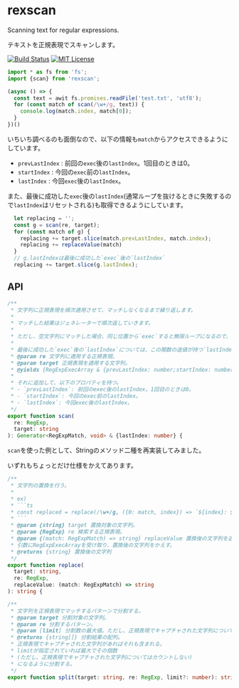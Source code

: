 # rexscan

Scanning text for regular expressions.

テキストを正規表現でスキャンします。

[![Build Status](https://travis-ci.org/sugoroku-y/rexscan.svg?branch=master)](https://travis-ci.org/sugoroku-y/rexscan)
[![MIT License](http://img.shields.io/badge/license-MIT-blue.svg?style=flat)](LICENSE)

```ts
import * as fs from 'fs';
import {scan} from 'rexscan';

(async () => {
  const text = awit fs.promises.readFile('test.txt', 'utf8');
  for (const match of scan(/\w+/g, text)) {
    console.log(match.index, match[0]);
  }
})()
```

いちいち調べるのも面倒なので、以下の情報も`match`からアクセスできるようにしています。

- `prevLastIndex` : 前回の`exec`後の`lastIndex`。1回目のときは0。
- `startIndex` : 今回の`exec`前の`lastIndex`。
- `lastIndex` : 今回`exec`後の`lastIndex`。

また、最後に成功した`exec`後の`lastIndex`(通常ループを抜けるときに失敗するので`lastIndex`はリセットされる)も取得できるようにしています。

```ts
  let replacing = '';
  const g = scan(re, target);
  for (const match of g) {
    replacing += target.slice(match.prevLastIndex, match.index);
    replacing += replaceValue(match)
  }
  // g.lastIndexは最後に成功した`exec`後の`lastIndex`
  replacing += target.slice(g.lastIndex);
```

## API

```ts
/**
 * 文字列に正規表現を順次適用させて、マッチしなくなるまで繰り返します。
 *
 * マッチした結果はジェネレーターで順次返していきます。
 *
 * ただし、空文字列にマッチした場合、同じ位置から`exec`すると無限ループになるので、1文字進ませます。
 *
 * 最後に成功した`exec`後の`lastIndex`については、この関数の返値が持つ`lastIndex`プロパティで取得できます。
 * @param re 文字列に適用する正規表現。
 * @param target 正規表現を適用する文字列。
 * @yields {RegExpExecArray & {prevLastIndex: number;startIndex: number;lastIndex: number;}} `exec`に成功したときの結果(RegExpExecArray)。
 *
 * それに追加して、以下のプロパティを持つ。
 * - `prevLastIndex`: 前回のexec後のlastIndex。1回目のときは0。
 * - `startIndex`: 今回のexec前のlastIndex。
 * - `lastIndex`: 今回exec後のlastIndex。
 */
export function scan(
  re: RegExp,
  target: string
): Generator<RegExpMatch, void> & {lastIndex: number} {
```

`scan`を使った例として、Stringのメソッド二種を再実装してみました。

いずれもちょっとだけ仕様をかえてあります。

```ts
/**
 * 文字列の置換を行う。
 *
 * ex)
 * ```ts
 * const replaced = replace(/\w+/g, ({0: match, index}) => `${index}: ${match}`);
 * ```
 * @param {string} target 置換対象の文字列。
 * @param {RegExp} re 検索する正規表現。
 * @param {(match: RegExpMatch) => string} replaceValue 置換後の文字列を返す関数。
 * 引数にRegExpExecArrayを受け取り、置換後の文字列をかえす。
 * @returns {string} 置換後の文字列
 */
export function replace(
  target: string,
  re: RegExp,
  replaceValue: (match: RegExpMatch) => string
): string {
```

```ts
/**
 * 文字列を正規表現でマッチするパターンで分割する。
 * @param target 分割対象の文字列。
 * @param re 分割するパターン。
 * @param [limit] 分割数の最大値。ただし、正規表現でキャプチャされた文字列についてはカウントしない。
 * @returns {string[]} 分割結果の配列。
 * 正規表現でキャプチャされた文字列があればそれも含まれる。
 * limitが指定されていれば最大でその個数
 * (ただし、正規表現でキャプチャされた文字列についてはカウントしない)
 * になるように分割する。
 */
export function split(target: string, re: RegExp, limit?: number): string[] {
```
